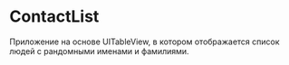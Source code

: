 # ContactList
Приложение на основе UITableView, в котором отображается список людей с рандомными именами и фамилиями.

